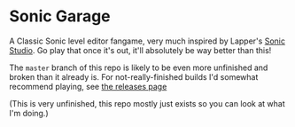 # Sonic Garage

A Classic Sonic level editor fangame, very much inspired by Lapper's [Sonic Studio](https://sonicstudiofangame.weebly.com/information.html). Go play that once it's out, it'll absolutely be way better than this!

The `master` branch of this repo is likely to be even more unfinished and broken than it already is. For not-really-finished builds I'd somewhat recommend playing, see [the releases page](../../releases)

(This is very unfinished, this repo mostly just exists so you can look at what I'm doing.)